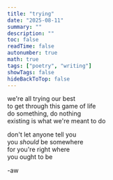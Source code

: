 ```yaml
---
title: "trying"
date: "2025-08-11"
summary: ""
description: ""
toc: false
readTime: false
autonumber: true
math: true
tags: ["poetry", "writing"]
showTags: false
hideBackToTop: false
---
```


we're all trying our best  
to get through this game of life  
do something, do nothing  
existing is what we're meant to do  
  
don't let anyone tell you  
you *should* be somewhere  
for you're right where  
you ought to be  

-aw